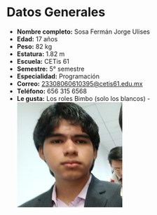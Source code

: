 # Datos Generales

- **Nombre completo:** Sosa Fermán Jorge Ulises  
- **Edad:** 17 años  
- **Peso:** 82 kg  
- **Estatura:** 1.82 m  
- **Escuela:** CETis 61  
- **Semestre:** 5° semestre  
- **Especialidad:** Programación  
- **Correo:** 23308060610395@cetis61.edu.mx  
- **Teléfono:** 656 315 6568
- **Le gusta:** Los roles Bimbo (solo los blancos)
-<img src="https://github.com/SosaUlises42/TrabajosTrevi/blob/main/yoese.jpg?raw=true" alt="Foto" width="50%" height="50%">


